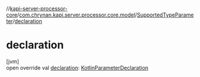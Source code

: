 //[kapi-server-processor-core](../../../index.md)/[com.chrynan.kapi.server.processor.core.model](../index.md)/[SupportedTypeParameter](index.md)/[declaration](declaration.md)

# declaration

[jvm]\
open override val [declaration](declaration.md): [KotlinParameterDeclaration](../-kotlin-parameter-declaration/index.md)
